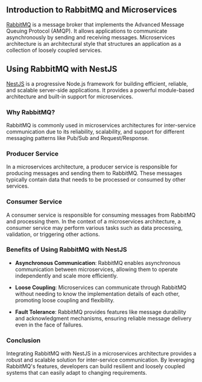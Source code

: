 ## Introduction to RabbitMQ and Microservices

[RabbitMQ](https://www.rabbitmq.com/) is a message broker that implements the Advanced Message Queuing Protocol (AMQP). It allows applications to communicate asynchronously by sending and receiving messages. Microservices architecture is an architectural style that structures an application as a collection of loosely coupled services.

## Using RabbitMQ with NestJS

[NestJS](https://nestjs.com/) is a progressive Node.js framework for building efficient, reliable, and scalable server-side applications. It provides a powerful module-based architecture and built-in support for microservices.

### Why RabbitMQ?

RabbitMQ is commonly used in microservices architectures for inter-service communication due to its reliability, scalability, and support for different messaging patterns like Pub/Sub and Request/Response.

### Producer Service

In a microservices architecture, a producer service is responsible for producing messages and sending them to RabbitMQ. These messages typically contain data that needs to be processed or consumed by other services.

### Consumer Service

A consumer service is responsible for consuming messages from RabbitMQ and processing them. In the context of a microservices architecture, a consumer service may perform various tasks such as data processing, validation, or triggering other actions.

### Benefits of Using RabbitMQ with NestJS

- **Asynchronous Communication**: RabbitMQ enables asynchronous communication between microservices, allowing them to operate independently and scale more efficiently.
  
- **Loose Coupling**: Microservices can communicate through RabbitMQ without needing to know the implementation details of each other, promoting loose coupling and flexibility.
  
- **Fault Tolerance**: RabbitMQ provides features like message durability and acknowledgment mechanisms, ensuring reliable message delivery even in the face of failures.

### Conclusion

Integrating RabbitMQ with NestJS in a microservices architecture provides a robust and scalable solution for inter-service communication. By leveraging RabbitMQ's features, developers can build resilient and loosely coupled systems that can easily adapt to changing requirements.
